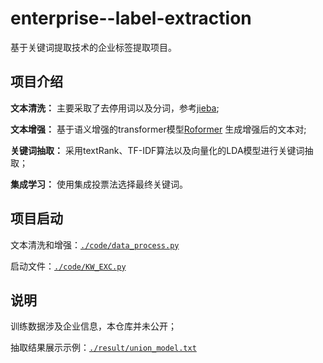 # enterprise--label-extraction

基于关键词提取技术的企业标签提取项目。

## 项目介绍

**文本清洗：** 主要采取了去停用词以及分词，参考[jieba](https://github.com/topics/jieba?l=rust&o=asc&s=stars);

**文本增强：** 基于语义增强的transformer模型[Roformer](https://huggingface.co/docs/transformers/model_doc/roformer) 生成增强后的文本对;

**关键词抽取：** 采用textRank、TF-IDF算法以及向量化的LDA模型进行关键词抽取；

**集成学习：** 使用集成投票法选择最终关键词。


## 项目启动

文本清洗和增强：[`./code/data_process.py`](https://github.com/crazyfat/nterprise--label-extraction/tree/main/code/data_process.py)

启动文件：[`./code/KW_EXC.py`](https://github.com/crazyfat/nterprise--label-extraction/tree/main/code/KW_EXC.py)


## 说明

训练数据涉及企业信息，本仓库并未公开；

抽取结果展示示例：[`./result/union_model.txt`](https://github.com/crazyfat/nterprise--label-extraction/tree/main/result/union_model.txt)



